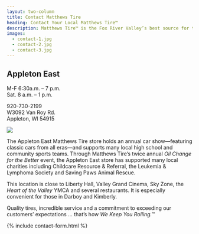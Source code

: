 ```yaml
---
layout: two-column
title: Contact Matthews Tire
heading: Contact Your Local Matthews Tire™
description: Matthews Tire™ is the Fox River Valley’s best source for tires and auto service. Customers in Green Bay, Appleton, Fond du Lac and Waupaca trust Matthews Tire.
images:
  - contact-1.jpg
  - contact-2.jpg
  - contact-3.jpg
---
```


## Appleton East

M-F 6:30a.m. – 7 p.m. <br>
Sat. 8 a.m. – 1 p.m.

920-730-2199 <br>
W3092 Van Roy Rd. <br>
Appleton, WI 54915

<img src="https://maps.googleapis.com/maps/api/staticmap?center=44.256895,-88.3440787&zoom=13&size=710x350&maptype=roadmap
&markers=color:blue%7C44.256895,-88.3440787&markers=size:tiny
&key=AIzaSyBOKn5Ays6ldfi-y4UE6a3o_i0ZPs8uRNc">

The Appleton East Matthews Tire store holds an annual car show—featuring classic cars from all eras—and supports many local high school and community sports teams. Through Matthews Tire’s twice annual *Oil Change for the Better* event, the Appleton East store has supported many local charities including Childcare Resource & Referral, the Leukemia & Lymphoma Society and Saving Paws Animal Rescue.

This location is close to Liberty Hall, Valley Grand Cinema, Sky Zone, the *Heart of the Valley* YMCA and several restaurants. It is especially convenient for those in Darboy and Kimberly.


Quality tires, incredible service and a commitment to exceeding our customers’ expectations … that’s how *We Keep You Rolling.*™

{% include contact-form.html %}